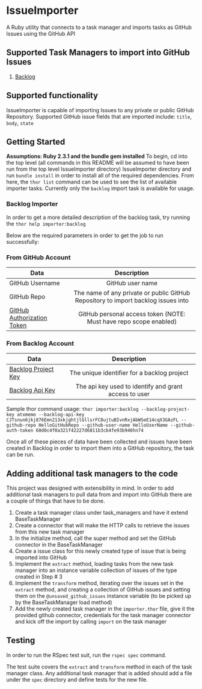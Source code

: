 # IssueImporter
A Ruby utility that connects to a task manager and imports tasks as GitHub Issues using the GitHub API

## Supported Task Managers to import into GitHub Issues
1. [Backlog](www.backlog.com/‎)

## Supported functionality
IssueImporter is capable of importing Issues to any private or public GitHub Repository. Supported GitHub issue fields that are imported include: `title`, `body`, `state`

## Getting Started
**Assumptions: Ruby 2.3.1 and the bundle gem installed**
To begin, cd into the top level (all commands in this README will be assumed to have been run from the top level IssueImporter directory) IssueImporter directory and run `bundle install` in order to  install all of the required dependencies.
From here, the `thor list` command can be used to see the list of available importer tasks. Currently only the `backlog` import task is available for usage.


### Backlog Importer
In order to get a more detailed description of the backlog task, try running the `thor help importer:backlog`

Below are the required parameters in order to get the job to run successfully:

### From GitHub Account
| Data                       | Description   |
| -------------------------- |:-------------:|
| GitHub Username            | GitHub user name |
| GitHub Repo                | The name of any private or public GitHub Repository to import backlog issues into |
| [GitHub Authorization Token](https://blog.github.com/2013-05-16-personal-api-tokens/) | GitHub personal access token (NOTE: Must have repo scope enabled) |

### From Backlog Account
| Data                       | Description   |
| -------------------------- |:-------------:|
| [Backlog Project Key](https://support.backlog.com/hc/en-us/articles/115015421127-Project-Settings)    | The unique identifier for a backlog project |
| [Backlog Api Key](https://support.backlog.com/hc/en-us/articles/115015420567-API-Settings)            | The api key used to identify and grant access to user |

Sample thor command usage:
`thor importer:backlog --backlog-project-key atxmemo --backlog-api-key CJTsnun6jkj876Emn213xkjghtjlGllsrFC8ujtuBIvnRxjAbWSeE14cqX3GAzFL --github-repo HelloGitHubRepo --github-user-name HelloUserName --github-auth-token 60d0c4f0a321f42227d6811b3cb4fe93b946hn74`

Once all of these pieces of data have been collected and issues have been created in Backlog in order to import them into a GitHub repository, the task can be run. 

## Adding additional task managers to the code
This project was designed with extensibility in mind. In order to add additional task managers to pull data from and import into GitHub there are a couple of things that have to be done.

1. Create a task manager class under task_managers and have it extend BaseTaskManager
2. Create a connector that will make the HTTP calls to retrieve the issues from this new task manager
3. In the initialize method, call the super method and set the GitHub connector in the BaseTaskManager
4. Create a issue class for this newly created type of issue that is being imported into GitHub
5. Implement the `extract` method, loading tasks from the new task manager into an instance variable collection of issues of the type created in Step # 3
6. Implement the `transform` method, iterating over the issues set in the `extract` method, and creating a collection of GitHub issues and setting them on the `@unsaved_github_issues` instance variable (to be picked up by the BaseTaskManager load method)
7. Add the newly created task manager in the `importer.thor` file, give it the provided github connector, credentials for the task manager connector and kick off the import by calling `import` on the task manager

## Testing
In order to run the RSpec test suit, run the `rspec spec` command.

The test suite covers the `extract` and `transform` method in each of the task manager class. 
Any additional task manager that is added should add a file under the `spec` directory and define tests for the new file. 